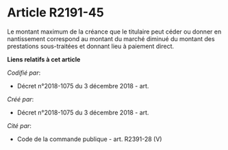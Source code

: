 # Article R2191-45

Le montant maximum de la créance que le titulaire peut céder ou donner en nantissement correspond au montant du marché
diminué du montant des prestations sous-traitées et donnant lieu à paiement direct.

**Liens relatifs à cet article**

_Codifié par_:

  - Décret n°2018-1075 du 3 décembre 2018 - art.

_Créé par_:

  - Décret n°2018-1075 du 3 décembre 2018 - art.

_Cité par_:

  - Code de la commande publique - art. R2391-28 (V)
